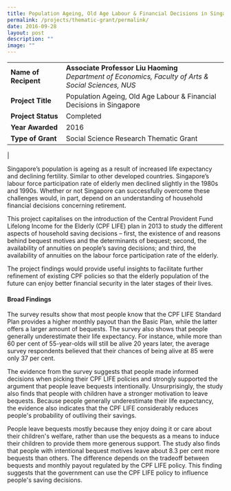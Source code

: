 ```yaml
---
title: Population Ageing, Old Age Labour & Financial Decisions in Singapore
permalink: /projects/thematic-grant/permalink/
date: 2016-09-28
layout: post
description: ""
image: ""
---
```

|  |  |
|---|---|
| **Name of Recipent** | **Associate Professor Liu Haoming**<br>_Department of Economics, Faculty of Arts & Social Sciences, NUS_ |
| **Project Title** | Population Ageing, Old Age Labour & Financial Decisions in Singapore |
| **Project Status** | Completed |
| **Year Awarded** | 2016 |
| **Type of Grant** | Social Science Research Thematic Grant |
|

Singapore’s population is ageing as a result of increased life expectancy and declining fertility. Similar to other developed countries. Singapore’s labour force participation rate of elderly men declined slightly in the 1980s and 1990s. Whether or not Singapore can successfully overcome these challenges would, in part, depend on an understanding of household financial decisions concerning retirement.  

This project capitalises on the introduction of the Central Provident Fund Lifelong Income for the Elderly (CPF LIFE) plan in 2013 to study the different aspects of household saving decisions – first, the existence of and reasons behind bequest motives and the determinants of bequest; second, the availability of annuities on people’s saving decisions; and third, the availability of annuities on the labour force participation rate of the elderly.

The project findings would provide useful insights to facilitate further refinement of existing CPF policies so that the elderly population of the future can enjoy better financial security in the later stages of their lives.

#### **Broad Findings**
The survey results show that most people know that the CPF LIFE Standard Plan provides a higher monthly payout than the Basic Plan, while the latter offers a larger amount of bequests. The survey also shows that people generally underestimate their life expectancy. For instance, while more than 60 per cent of 55-year-olds will still be alive 20 years later, the average survey respondents believed that their chances of being alive at 85 were only 37 per cent.

The evidence from the survey suggests that people made informed decisions when picking their CPF LIFE policies and strongly supported the argument that people leave bequests intentionally. Unsurprisingly, the study also finds that people with children have a stronger motivation to leave bequests. Because people generally underestimate their life expectancy, the evidence also indicates that the CPF LIFE considerably reduces people's probability of outliving their savings.

People leave bequests mostly because they enjoy doing it or care about their children's welfare, rather than use the bequests as a means to induce their children to provide them more generous support. The study also finds that people with intentional bequest motives leave about 8.3 per cent more bequests than others. The difference depends on the tradeoff between bequests and monthly payout regulated by the CPF LIFE policy. This finding suggests that the government can use the CPF LIFE policy to influence people's saving decisions.